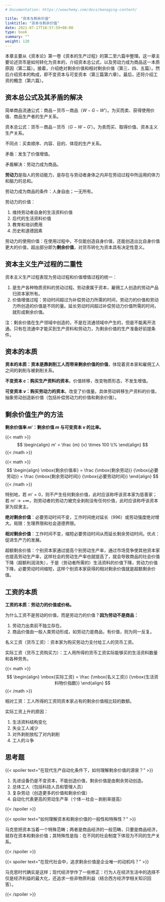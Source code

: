 ```yaml
---
# Documentation: https://wowchemy.com/docs/managing-content/

title: "资本与剩余价值"
linktitle: "资本与剩余价值"
date: 2021-07-17T18:57:59+08:00
type: book
summary: ""
weight: 120
---
```


本章主要从《资本论》第一卷《资本的生产过程》的第二至六篇中整理。这一章主要论述货币是如何转化为资本的，介绍资本总公式，以及劳动力成为商品这一本质原因（第二篇）。接着，介绍绝对剩余价值和相对剩余价值（第三、四、五篇）。然后介绍资本的构成，即不变资本与可变资本（第三篇第六章）。最后，还将介绍工资的概念（第六篇）。

<!--more-->

## 资本总公式及其矛盾的解决

简单商品流通公式：商品－货币－商品（$W-G-W'$）。为买而卖、获得使用价值、商品生产者的生产关系。

资本总公式：货币－商品－货币（$G-W-G'$）。为卖而买、取得价值、资本主义生产关系。

不同点：买卖顺序、内容、目的、体现的生产关系。

矛盾：发生了价值增值。

矛盾解决：劳动力成为商品。

**劳动力**是指人的劳动能力，是存在与劳动者身体之内并在劳动过程中所运用的体力和脑力的总和。

劳动力成为商品的条件：人身自由；一无所有。

劳动力的价值：

1. 维持劳动者自身的生活资料价值
2. 后代的生活资料价值
3. 教育和培训费用
4. 历史和道德因素

劳动力的使用价值：在使用过程中，不仅能创造自身价值，还能创造出比自身价值更大的价值，超出部分即为**剩余价值**，对货币转化为资本具有决定性意义。

## 资本主义生产过程的二重性

资本主义生产过程表现为劳动过程和价值增值过程的统一：

1. 是生产各种物质资料的劳动过程。劳动隶属于资本，雇佣工人创造的劳动产品归资本家所有。
2. 价值增值过程：劳动时间超过为补偿劳动力所需的时间，劳动力的价值和劳动力所创造的价值是不同的量。延长劳动时间超过补偿劳动力价值所需的时间，就形成剩余价值。

注：剩余价值在生产领域中创造的，不是在流通领域中产生的，但是不能离开流通。只有在流通中才能买到生产资料和劳动力，为剩余价值的生产准备好前提条件。

## 资本的本质

**资本的本质：资本是靠剥削工人而带来剩余价值的价值**，体现着资本家和雇佣工人之间的剥削与被剥削关系。

**不变资本 $c$：购买生产资料的资本**。价值转移，改变物质形态，不发生增值。

**可变资本 $v$：购买劳动力的资本**。改变了价值量。具体劳动转移生产资料的价值，抽象劳动创造新价值（包括补偿劳动力的价值和剩余价值）。

## 剩余价值生产的方法

**剩余价值率 $m'$：剩余价值 $m$ 与可变资本 $v$ 的比率。**

{{< math >}}
$$
\begin{align}
m' = \frac {m} {v} \times 100 \\%
\end{align}
$$
{{< /math >}}

{{< math >}}
$$
\begin{align}
\mbox{剩余价值率} = \frac {\mbox{剩余劳动}} {\mbox{必要劳动}} = \frac {\mbox{剩余劳动时间}} {\mbox{必要劳动时间}}
\end{align}
$$
{{< /math >}}

特别地，若 $m' = 0$，则不产生任何剩余价值，此时应该称呼该资本家为慈善家；若 $m' \rightarrow + \infty$，则劳动者的劳动力被完全剥削没有任何价值，此时应该称呼该资本家为奴隶主。

**绝对剩余价值**：必要劳动时间不变，工作时间绝对延长（996）或劳动强度绝对增大。局限：生理界限和社会道德界限。

**相对剩余价值**：工作时间不变，缩短必要劳动时间从而延长剩余劳动时间。优点：促进生产力的发展。

超额剩余价值：个别资本家通过提高个别劳动生产率，通过市场竞争使其他资本家也提高劳动生产率，这样社会的劳动生产率也就提高了，就会导致商品的社会价值下降（超额利润消失），于是（劳动者所需的）生活资料的价值下降，劳动力价值下降，必要劳动时间缩短，这样个别资本家获得的相对剩余价值就是超额剩余价值。

## 工资的本质

**工资的本质：劳动力的价值或价格。**

为什么工资不是劳动的价值，而是劳动力的价值？**因为劳动不是商品：**

1. 劳动力出卖前不独立存在。
2. 商品价值由一般人类劳动形成，如劳动力是商品，有价值，则为同一反复。

名义工资（货币工资）：资本家为购买劳动力支付给工人的货币工资。

实际工资（货币工资购买力）：工人用所得的货币工资实际能够买的生活资料数量和各种劳务。

{{< math >}}
$$
\begin{align}
\mbox{实际工资} = \frac {\mbox{名义工资}} {\mbox{生活资料物价指数}}
\end{align}
$$
{{< /math >}}

相对工资：工人所得的工资同资本家占有的剩余价值相比较的数额。

实际工资上升的原因：

1. 生活资料结构变化
2. 失业工人减少
3. 对外剥削放松了对内剥削
4. 工人的斗争

## 思考题

{{< spoiler text="在现代生产自动化条件下，如何理解剩余价值的源泉？" >}}

1. 先进设备仍是不变资本，不能创造价值，剩余价值是由剩余劳动创造。
2. 总体工人（包括科技人员和管理人员）
3. 复杂劳动（创造更多的价值和剩余价值）
4. 自动化代表更高的劳动生产率（个体－社会－剥削率提高）

{{< /spoiler >}}

{{< spoiler text="如何理解资本和剩余价值的一般性和特殊性？" >}}

马克思把资本当着一个特殊范畴；两者是商品经济的一般范畴，只要是商品经济，就存在资本和剩余价值；其特殊性是指：在不同的社会制度下体现为不同的生产关系。

{{< /spoiler >}}

{{< spoiler text="在现代社会中，追求剩余价值是企业唯一的动机吗？" >}}

马克思时代确实是这样；现代经济学作了一些修正：行为人在经济生活中的选择不仅是经济利益的最大化，还追求一些非物质利益（结合西方经济学相关知识回答）。

{{< /spoiler >}}
